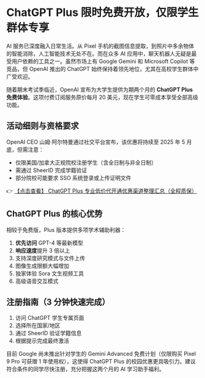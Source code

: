 # ChatGPT Plus 限时免费开放，仅限学生群体专享

AI 服务已深度融入日常生活。从 Pixel 手机的截图信息提取，到照片中多余物体的智能消除，人工智能技术无处不在。而在众多 AI 应用中，聊天机器人无疑是最受用户依赖的工具之一。虽然市场上有 Google Gemini 和 Microsoft Copilot 等竞品，但 OpenAI 推出的 ChatGPT 始终保持着领先地位，尤其在高校学生群体中广受欢迎。

随着期末考试季临近，OpenAI 宣布为大学生提供为期两个月的 **ChatGPT Plus 免费体验**。这项付费订阅服务原价每月 20 美元，现在学生可零成本享受全部高级功能。

## 活动细则与资格要求

OpenAI CEO 山姆·阿尔特曼通过社交平台宣布，该优惠将持续至 2025 年 5 月底，但需注意：
- 仅限美国/加拿大正规院校注册学生（含全日制与非全日制）
- 需通过 SheerID 完成学籍验证
- 部分院校可能要求 SSO 系统登录或上传证明文件

👉 [【点击查看】 ChatGPT Plus 专业低价代开通优惠渠道整理汇总（全程质保）](https://bit.ly/DaiKai)

## ChatGPT Plus 的核心优势

相较于免费版，Plus 版本提供多项学术辅助利器：
1. **优先访问** GPT-4 等最新模型
2. **响应速度**提升 3 倍以上
3. 支持深度研究模式与文件上传
4. 图像生成限额大幅增加
5. 独家体验 Sora 文生视频工具
6. 高级语音交互模式

## 注册指南（3 分钟快速完成）

1. 访问 ChatGPT 学生专属页面
2. 选择所在国家/地区
3. 通过 SheerID 验证学籍信息
4. 根据提示完成最终激活

目前 Google 尚未推出针对学生的 Gemini Advanced 免费计划（仅限购买 Pixel 9 Pro 可获赠 1 年使用权），这使得 ChatGPT Plus 的校园优惠更具吸引力。建议符合条件的同学尽快注册，充分把握这两个月的 AI 学习助手福利。